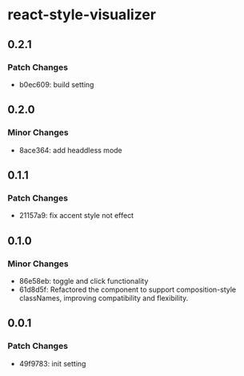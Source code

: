 # react-style-visualizer

## 0.2.1

### Patch Changes

- b0ec609: build setting

## 0.2.0

### Minor Changes

- 8ace364: add headdless mode

## 0.1.1

### Patch Changes

- 21157a9: fix accent style not effect

## 0.1.0

### Minor Changes

- 86e58eb: toggle and click functionality
- 61d8d5f: Refactored the component to support composition-style classNames, improving compatibility and flexibility.

## 0.0.1

### Patch Changes

- 49f9783: init setting
